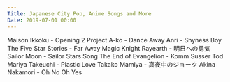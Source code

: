 ```yaml
---
Title: Japanese City Pop, Anime Songs and More
Date: 2019-07-01 00:00
---
```


<youtube source="TH_572d1XA4">
    Maison Ikkoku - Opening 2
</youtube>

<youtube source="DI9OepKF3Ms">
    Project A-ko - Dance Away
</youtube>

<youtube source="PEAYwNFr_kc">
    Anri - Shyness Boy
</youtube>

<youtube source="FZtgSKysrcE">
    The Five Star Stories - Far Away
</youtube>

<youtube source="F9IN0JYE5UM">
    Magic Knight Rayearth - 明日への勇気
</youtube>

<youtube source="6kwlmq8knpk">
    Sailor Moon - Sailor Stars Song
</youtube>

<!-- <youtube source="YGIr2PaDqrE">
    Zard - Ready Go
</youtube> -->

<youtube source="Zp7wU3TXGeQ">
    The End of Evangelion - Komm Susser Tod
</youtube>

<youtube source="9Gj47G2e1Jc">
    Mariya Takeuchi - Plastic Love
</youtube>

<youtube source="nhuNb0XtRhQ">
    Takako Mamiya - 真夜中のジョーク
</youtube>

<youtube source="zPlRLczZCxM">
    Akina Nakamori - Oh No Oh Yes
</youtube>
